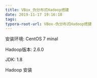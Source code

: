 ```yaml
---
title: VBox_伪分布式Hadoop搭建
date: 2019-11-17 19:16:18
tags:
typora-root-url: VBox-伪分布式Hadoop搭建
---
```


安装环境: CentOS 7 minal

Hadoop版本: 2.6.0

JDK: 1.8

Hadoop 安装

